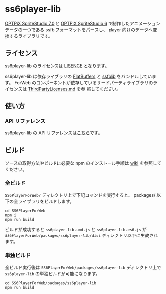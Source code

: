 # ss6player-lib

[OPTPiX SpriteStudio 7.0](https://www.webtech.co.jp/help/ja/spritestudio7/download/) と [OPTPiX SpriteStudio 6](https://www.webtech.co.jp/help/ja/spritestudio/download/) で制作したアニメーションデータの一つである ssfb フォーマットをパースし、 player 向けのデータへ変換するライブラリです。

## ライセンス

ss6player-lib のライセンスは [LISENCE](../../LICENSE) となります。 

ss6player-lib は依存ライブラリの [FlatBuffers](https://google.github.io/flatbuffers/) と [ssfblib](../ssfblib) をバンドルしています。
ForWeb のコンポーネントが依存しているサードパーティライブラリのライセンスは [ThirdPartyLicenses.md](../../ThirdPartyLicenses.md) を参
照してください。

## 使い方
### API リファレンス

ss6player-lib の API リファレンスは[こちら](https://spritestudio.github.io/SS6PlayerForWeb/ss6player-lib_api/modules/ss.ssfb.html)です。

## ビルド

ソースの取得方法やビルドに必要な npm のインストール手順は [wiki](https://github.com/SpriteStudio/SS6PlayerForWeb/wiki) を参照してください。

### 全ビルド

`SS6PlayerForWeb/` ディレクトリ上で下記コマンドを実行すると、 packages/ 以下の全ライブラリをビルドします。

```
cd SS6PlayerForWeb
npm i
npm run build
```

ビルドが成功すると `ss6player-lib.umd.js` と `ss6player-lib.es6.js` が `SS6PlayerForWeb/packages/ss6player-lib/dist` ディレクトリ以下に生成されます。

### 単独ビルド

全ビルド実行後は `SS6PlayerForWeb/packages/ss6player-lib` ディレクトリ上で `ss6player-lib` の単独ビルドが可能になります。

```
cd SS6PlayerForWeb/packages/ss6player-lib
npm run build
```
